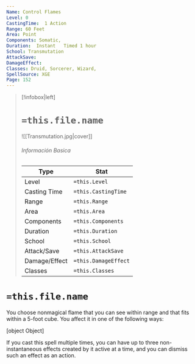 ```yaml
---
Name: Control Flames
Level: 0
CastingTime:  1 Action 
Range: 60 Feet
Area: Point
Components: Somatic, 
Duration:  Instant   Timed 1 hour
School: Transmutation
AttackSave: 
DamageEffect: 
Classes: Druid, Sorcerer, Wizard, 
SpellSource: XGE
Page: 152
---
```


>[!infobox|left]
># `=this.file.name`
>![[Transmutation.jpg|cover]]
> ###### Información Basica
> Type |  Stat |
> ---|---|
> Level | `=this.Level` |
> Casting Time | `=this.CastingTime` |
> Range | `=this.Range` |
> Area | `=this.Area` |
> Components | `=this.Components` |
> Duration | `=this.Duration` |
> School | `=this.School` |
> Attack/Save | `=this.AttackSave` |
> Damage/Effect | `=this.DamageEffect` |
> Classes | `=this.Classes` |

# `=this.file.name`
You choose nonmagical flame that you can see within range and that fits within a 5-foot cube. You affect it in one of the following ways:

[object Object]

If you cast this spell multiple times, you can have up to three non-instantaneous effects created by it active at a time, and you can dismiss such an effect as an action.



 


 


 


